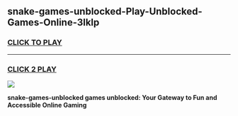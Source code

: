 
## snake-games-unblocked-Play-Unblocked-Games-Online-3lklp
<h3>
<a href="https://premium76.site?title=snake-games-unblocked&ref=24A">CLICK TO PLAY</a></h3>
<hr>

<h3>
<a href="https://premium76.site?title=snake-games-unblocked&ref=24A">CLICK 2 PLAY</a>
  
</h3>

<a href="https://premium76.site?title=snake-games-unblocked&ref=24A"><img src="https://clearcache.store/games.png"></a>


**snake-games-unblocked games unblocked: Your Gateway to Fun and Accessible Online Gaming**
